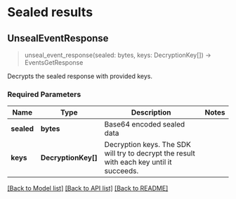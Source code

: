# Sealed results 

## **UnsealEventResponse**
> unseal_event_response(sealed: bytes, keys: DecryptionKey[]) -> EventsGetResponse

Decrypts the sealed response with provided keys.
### Required Parameters

| Name       | Type                | Description                                                                              | Notes |
|------------|---------------------|------------------------------------------------------------------------------------------|-------|
| **sealed** | **bytes**           | Base64 encoded sealed data                                                               |       |
| **keys**   | **DecryptionKey[]** | Decryption keys. The SDK will try to decrypt the result with each key until it succeeds. |       |

[[Back to Model list]](../README.md#documentation-for-models) [[Back to API list]](../README.md#documentation-for-api-endpoints) [[Back to README]](../README.md)
